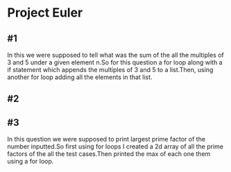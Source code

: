 # Project Euler
## #1
In this we were supposed to tell what was the sum of the all the multiples of 3 and 5 under a given element n.So for this question a for loop along with a if statement which appends the multiples of 3 and 5 to a list.Then, using another for loop adding all the elements in that list.
## #2


## #3
In this question we were supposed to print largest prime factor of the number inputted.So first using for loops I created a 2d array of all the prime factors of the all the test cases.Then printed the max of each one them using a for loop.

